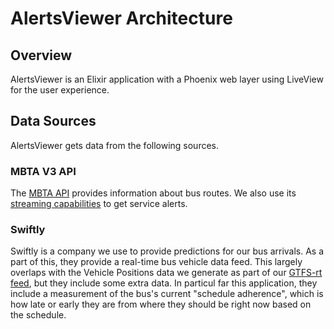 # AlertsViewer Architecture

## Overview

AlertsViewer is an Elixir application with a Phoenix web layer using LiveView for the user experience.

## Data Sources

AlertsViewer gets data from the following sources.

### MBTA V3 API

The [MBTA API](https://www.mbta.com/developers/v3-api) provides information about bus routes. We also use its [streaming capabilities](https://www.mbta.com/developers/v3-api/streaming) to get service alerts.

### Swiftly

Swiftly is a company we use to provide predictions for our bus arrivals. As a part of this, they provide a real-time bus vehicle data feed. This largely overlaps with the Vehicle Positions data we generate as part of our [GTFS-rt feed](https://www.mbta.com/developers/gtfs-realtime), but they include some extra data. In particul far this application, they include a measurement of the bus's current "schedule adherence", which is how late or early they are from where they should be right now based on the schedule.
